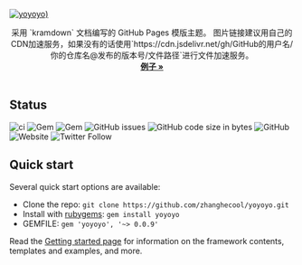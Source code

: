 [![yoyoyo](https://socialify.git.ci/zhanghecool/yoyoyo/image?description=1&language=1&logo=https%3A%2F%2Fyoyoyo.zhanghe.cool%2Fassets%2Ficon%2Fms-icon-310x310.png&owner=1&pattern=Brick%20Wall&theme=Light))](https://yoyoyo.zhanghe.cool/)

<p align="center">
  采用 `kramdown` 文档编写的 GitHub Pages 模版主题。  
  图片链接建议用自己的CDN加速服务，如果没有的话使用`https://cdn.jsdelivr.net/gh/GitHub的用户名/你的仓库名@发布的版本号/文件路径`进行文件加速服务。
  <br>
  <a href="https://yoyoyo.zhanghe.cool/"><strong>例子 »</strong></a>
  <br>
  <br>
</p>

## Status

![ci](https://github.com/zhanghecool/yoyoyo/workflows/ci/badge.svg)
![Gem](https://img.shields.io/gem/v/yoyoyo.svg)
![Gem](https://img.shields.io/gem/dt/yoyoyo.svg?color=%23e9573f&label=Gem%E4%B8%8B%E8%BD%BD%E6%80%BB%E6%AC%A1%E6%95%B0)
![GitHub issues](https://img.shields.io/github/issues/zhanghecool/yoyoyo.svg)
![GitHub code size in bytes](https://img.shields.io/github/languages/code-size/zhanghecool/yoyoyo.svg)
![GitHub](https://img.shields.io/github/license/zhanghecool/yoyoyo.svg)
![Website](https://img.shields.io/website-up-down-green-red/https/zhanghe.org/yoyoyo/.svg)
![Twitter Follow](https://img.shields.io/twitter/follow/zhanghecool.svg?style=social)
  
## Quick start

Several quick start options are available:

- Clone the repo: `git clone https://github.com/zhanghecool/yoyoyo.git`
- Install with [rubygems](https://rubygems.org/gems/yoyoyo): `gem install yoyoyo`
- GEMFILE: `gem 'yoyoyo', '~> 0.0.9'`

Read the [Getting started page](https://github.com/zhanghecool/yoyoyo/wiki/Quickstart) for information on the framework contents, templates and examples, and more.

